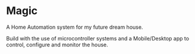 # Magic
A Home Automation system for my future dream house.

Build with the use of microcontroller systems and a Mobile/Desktop app to control, configure and monitor the house.
